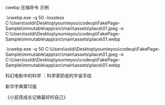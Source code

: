 cwebp 压缩命令 示例


 .\cwebp.exe -q 50 -lossless C:\Users\soldi\Desktop\youmieyou\codeup\FakePage-Sample\immutable\app\src\main\assets\place\01.jpeg -o C:\Users\soldi\Desktop\youmieyou\codeup\FakePage-Sample\immutable\app\src\main\assets\place\01.webp

  .\cwebp.exe -q 50 C:\Users\soldi\Desktop\youmieyou\codeup\FakePage-Sample\immutable\app\src\main\assets\place\01.jpeg -o C:\Users\soldi\Desktop\youmieyou\codeup\FakePage-Sample\immutable\app\src\main\assets\place\01.webp



科幻电影中的科学 ：科学家奶爸的宇宙手绘

新华字典第12版

《小屁孩成长记做最好的自己》